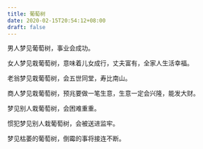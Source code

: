 ```yaml
---
title: 葡萄树
date: 2020-02-15T20:54:12+08:00
draft: false
---
```


男人梦见葡萄树，事业会成功。<br>


女人梦见栽葡萄树，意味着儿女成行，丈夫富有，全家人生活幸福。<br>


老翁梦见栽葡萄树，会五世同堂，寿比南山。<br>


商人梦见栽葡萄树，预兆要做一笔生意，生意一定会兴隆，能发大财。<br>


梦见别人栽葡萄树，会困难重重。<br>


惯犯梦见别人栽葡萄树，会被送进监牢。<br>


梦见枯萎的葡萄树，倒霉的事将接连不断。<br>
